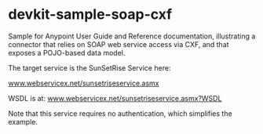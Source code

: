 devkit-sample-soap-cxf
======================

Sample for Anypoint User Guide and Reference documentation, illustrating a connector that relies on SOAP web service access via CXF, and that exposes a POJO-based data model. 

The target service is the SunSetRise Service here:

www.webservicex.net/sunsetriseservice.asmx

WSDL is at:
www.webservicex.net/sunsetriseservice.asmx?WSDL

Note that this service requires no authentication, which simplifies the example.




